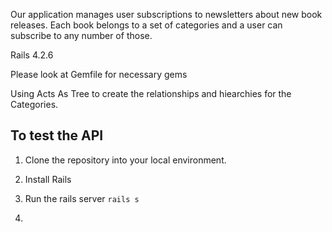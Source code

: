 Our application manages user subscriptions to newsletters about new book releases.
Each book belongs to a set of categories and a user can subscribe to any number of those.



Rails 4.2.6

Please look at Gemfile for necessary gems

Using Acts As Tree to create the relationships and hiearchies for the Categories.


## To test the API

1. Clone the repository into your local environment.

2. Install Rails

3. Run the rails server 
    `rails s`

4. 















